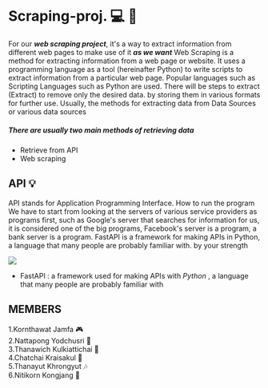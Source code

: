 # Scraping-proj. :computer: :department_store:

For our ***web scraping project***, it's a way to extract information from different web pages to make use of it ***as we want***
Web Scraping is a method for extracting information from a web page or website. It uses a programming language as a tool (hereinafter Python) to write scripts to extract information from a particular web page. Popular languages ​​such as Scripting Languages ​​such as Python are used. There will be steps to extract (Extract) to remove only the desired data. by storing them in various formats for further use. Usually, the methods for extracting data from Data Sources or various data sources

##### There are usually two main methods of retrieving data 
  * Retrieve from API
  * Web scraping

## API :bulb:

API stands for Application Programming Interface. How to run the program We have to start from looking at the servers of various service providers as programs first, such as Google's server that searches for information for us, it is considered one of the big programs, Facebook's server is a program, a bank server is a program.
FastAPI is a framework for making APIs in Python, a language that many people are probably familiar with. by your strength <br>

<img center src = https://static.javatpoint.com/fullformpages/images/api-full-form.png />
  
  * FastAPI : a framework used for making APIs with *Python* , a language that many people are probably familiar with
      
## MEMBERS
  1.Kornthawat Jamfa :video_game:<br>
  2.Nattapong Yodchusri :guitar: <br>
  3.Thanawich Kulkiattichai :evergreen_tree:<br> 
  4.Chatchai Kraisakul :rainbow: <br>
  5.Thanayut Khrongyut :notes:<br>
  6.Nitikorn Kongjang :honeybee:<br>
